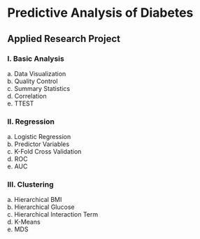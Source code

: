 # Predictive Analysis of Diabetes
## Applied Research Project  

### I. Basic Analysis  
  a. Data Visualization   
  b. Quality Control   
  c. Summary Statistics  
  d. Correlation  
  e. TTEST  
  
### II. Regression  
  a. Logistic Regression  
  b. Predictor Variables  
  c. K-Fold Cross Validation  
  d. ROC  
  e. AUC  

### III. Clustering  
  a. Hierarchical BMI  
  b. Hierarchical Glucose  
  c. Hierarchical Interaction Term  
  d. K-Means  
  e. MDS  
